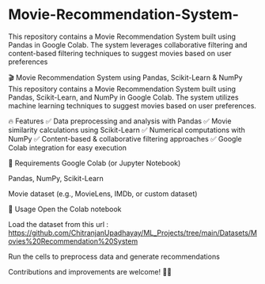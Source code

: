 # Movie-Recommendation-System-
This repository contains a Movie Recommendation System built using Pandas in Google Colab. The system leverages collaborative filtering and content-based filtering techniques to suggest movies based on user preferences

🎬 Movie Recommendation System using Pandas, Scikit-Learn & NumPy
This repository contains a Movie Recommendation System built using Pandas, Scikit-Learn, and NumPy in Google Colab. The system utilizes machine learning techniques to suggest movies based on user preferences.

🔥 Features
✅ Data preprocessing and analysis with Pandas
✅ Movie similarity calculations using Scikit-Learn
✅ Numerical computations with NumPy
✅ Content-based & collaborative filtering approaches
✅ Google Colab integration for easy execution

📌 Requirements
Google Colab (or Jupyter Notebook)

Pandas, NumPy, Scikit-Learn

Movie dataset (e.g., MovieLens, IMDb, or custom dataset)

🚀 Usage
Open the Colab notebook

Load the dataset from this url : https://github.com/ChitranjanUpadhayay/ML_Projects/tree/main/Datasets/Movies%20Recommendation%20System

Run the cells to preprocess data and generate recommendations

Contributions and improvements are welcome! 🎥✨

